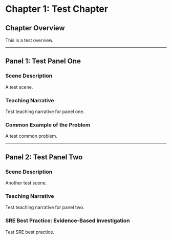 # Chapter 1: Test Chapter

## Chapter Overview

This is a test overview.

---

## Panel 1: Test Panel One

### Scene Description

A test scene.

### Teaching Narrative

Test teaching narrative for panel one.

### Common Example of the Problem

A test common problem.

---

## Panel 2: Test Panel Two

### Scene Description

Another test scene.

### Teaching Narrative

Test teaching narrative for panel two.

### SRE Best Practice: Evidence-Based Investigation

Test SRE best practice.
